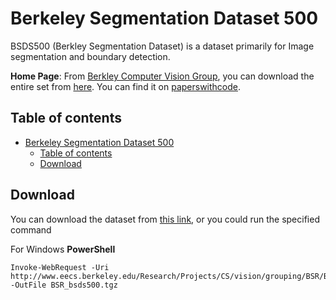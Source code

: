 # Berkeley Segmentation Dataset 500

BSDS500 (Berkley Segmentation Dataset) is a dataset primarily for Image segmentation and boundary detection.

**Home Page**: From [Berkley Computer Vision Group](https://www2.eecs.berkeley.edu/Research/Projects/CS/vision/grouping/resources.html), you can download the entire set from [here][dataset-link]. You can find it on [paperswithcode](https://paperswithcode.com/dataset/bsds500).

## Table of contents

- [Berkeley Segmentation Dataset 500](#berkeley-segmentation-dataset-500)
    - [Table of contents](#table-of-contents)
    - [Download](#download)

## Download

You can download the dataset from [this link][dataset-link], or you could run the specified command

For Windows **PowerShell**

```pwsh
Invoke-WebRequest -Uri http://www.eecs.berkeley.edu/Research/Projects/CS/vision/grouping/BSR/BSR_bsds500.tgz -OutFile BSR_bsds500.tgz
```

[dataset-link]: http://www.eecs.berkeley.edu/Research/Projects/CS/vision/grouping/BSR/BSR_bsds500.tgz
